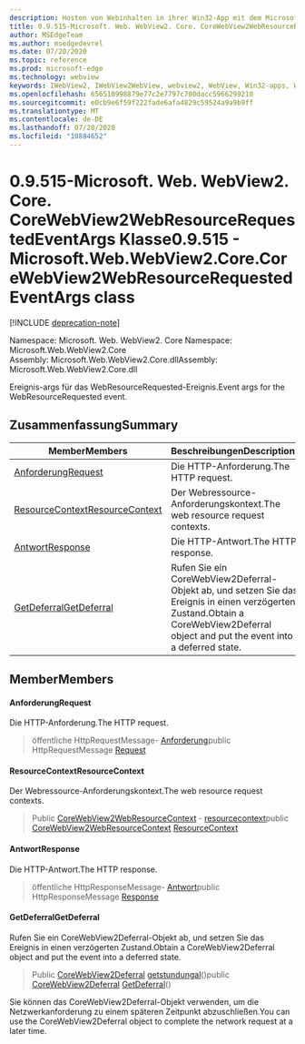 ```yaml
---
description: Hosten von Webinhalten in ihrer Win32-App mit dem Microsoft Edge WebView2-Steuerelement
title: 0.9.515-Microsoft. Web. WebView2. Core. CoreWebView2WebResourceRequestedEventArgs
author: MSEdgeTeam
ms.author: msedgedevrel
ms.date: 07/20/2020
ms.topic: reference
ms.prod: microsoft-edge
ms.technology: webview
keywords: IWebView2, IWebView2WebView, webview2, WebView, Win32-apps, Win32, Edge, ICoreWebView2, ICoreWebView2Controller, Browser-Steuerelement, Edge-HTML
ms.openlocfilehash: 656510998879e77c2e7797c700dacc5966299210
ms.sourcegitcommit: e0cb9e6f59f222fade6afa4829c59524a9a9b9ff
ms.translationtype: MT
ms.contentlocale: de-DE
ms.lasthandoff: 07/20/2020
ms.locfileid: "10884652"
---
```

# <span data-ttu-id="d4682-104">0.9.515-Microsoft. Web. WebView2. Core. CoreWebView2WebResourceRequestedEventArgs Klasse</span><span class="sxs-lookup"><span data-stu-id="d4682-104">0.9.515 - Microsoft.Web.WebView2.Core.CoreWebView2WebResourceRequestedEventArgs class</span></span> 

[!INCLUDE [deprecation-note](../../includes/deprecation-note.md)]

<span data-ttu-id="d4682-105">Namespace: Microsoft. Web. WebView2. Core </span><span class="sxs-lookup"><span data-stu-id="d4682-105">Namespace: Microsoft.Web.WebView2.Core</span></span>\
<span data-ttu-id="d4682-106">Assembly: Microsoft.Web.WebView2.Core.dll</span><span class="sxs-lookup"><span data-stu-id="d4682-106">Assembly: Microsoft.Web.WebView2.Core.dll</span></span>

<span data-ttu-id="d4682-107">Ereignis-args für das WebResourceRequested-Ereignis.</span><span class="sxs-lookup"><span data-stu-id="d4682-107">Event args for the WebResourceRequested event.</span></span>

## <span data-ttu-id="d4682-108">Zusammenfassung</span><span class="sxs-lookup"><span data-stu-id="d4682-108">Summary</span></span>

 <span data-ttu-id="d4682-109">Member</span><span class="sxs-lookup"><span data-stu-id="d4682-109">Members</span></span>                        | <span data-ttu-id="d4682-110">Beschreibungen</span><span class="sxs-lookup"><span data-stu-id="d4682-110">Descriptions</span></span>
--------------------------------|---------------------------------------------
[<span data-ttu-id="d4682-111">Anforderung</span><span class="sxs-lookup"><span data-stu-id="d4682-111">Request</span></span>](#request) | <span data-ttu-id="d4682-112">Die HTTP-Anforderung.</span><span class="sxs-lookup"><span data-stu-id="d4682-112">The HTTP request.</span></span>
[<span data-ttu-id="d4682-113">ResourceContext</span><span class="sxs-lookup"><span data-stu-id="d4682-113">ResourceContext</span></span>](#resourcecontext) | <span data-ttu-id="d4682-114">Der Webressource-Anforderungskontext.</span><span class="sxs-lookup"><span data-stu-id="d4682-114">The web resource request contexts.</span></span>
[<span data-ttu-id="d4682-115">Antwort</span><span class="sxs-lookup"><span data-stu-id="d4682-115">Response</span></span>](#response) | <span data-ttu-id="d4682-116">Die HTTP-Antwort.</span><span class="sxs-lookup"><span data-stu-id="d4682-116">The HTTP response.</span></span>
[<span data-ttu-id="d4682-117">GetDeferral</span><span class="sxs-lookup"><span data-stu-id="d4682-117">GetDeferral</span></span>](#getdeferral) | <span data-ttu-id="d4682-118">Rufen Sie ein CoreWebView2Deferral-Objekt ab, und setzen Sie das Ereignis in einen verzögerten Zustand.</span><span class="sxs-lookup"><span data-stu-id="d4682-118">Obtain a CoreWebView2Deferral object and put the event into a deferred state.</span></span>

## <span data-ttu-id="d4682-119">Member</span><span class="sxs-lookup"><span data-stu-id="d4682-119">Members</span></span>

#### <span data-ttu-id="d4682-120">Anforderung</span><span class="sxs-lookup"><span data-stu-id="d4682-120">Request</span></span> 

<span data-ttu-id="d4682-121">Die HTTP-Anforderung.</span><span class="sxs-lookup"><span data-stu-id="d4682-121">The HTTP request.</span></span>

> <span data-ttu-id="d4682-122">öffentliche HttpRequestMessage- [Anforderung](#request)</span><span class="sxs-lookup"><span data-stu-id="d4682-122">public HttpRequestMessage [Request](#request)</span></span>

#### <span data-ttu-id="d4682-123">ResourceContext</span><span class="sxs-lookup"><span data-stu-id="d4682-123">ResourceContext</span></span> 

<span data-ttu-id="d4682-124">Der Webressource-Anforderungskontext.</span><span class="sxs-lookup"><span data-stu-id="d4682-124">The web resource request contexts.</span></span>

> <span data-ttu-id="d4682-125">Public [CoreWebView2WebResourceContext](./namespace-microsoft-web-webview2-core.md) - [resourcecontext](#resourcecontext)</span><span class="sxs-lookup"><span data-stu-id="d4682-125">public [CoreWebView2WebResourceContext](./namespace-microsoft-web-webview2-core.md) [ResourceContext](#resourcecontext)</span></span>

#### <span data-ttu-id="d4682-126">Antwort</span><span class="sxs-lookup"><span data-stu-id="d4682-126">Response</span></span> 

<span data-ttu-id="d4682-127">Die HTTP-Antwort.</span><span class="sxs-lookup"><span data-stu-id="d4682-127">The HTTP response.</span></span>

> <span data-ttu-id="d4682-128">öffentliche HttpResponseMessage- [Antwort](#response)</span><span class="sxs-lookup"><span data-stu-id="d4682-128">public HttpResponseMessage [Response](#response)</span></span>

#### <span data-ttu-id="d4682-129">GetDeferral</span><span class="sxs-lookup"><span data-stu-id="d4682-129">GetDeferral</span></span> 

<span data-ttu-id="d4682-130">Rufen Sie ein CoreWebView2Deferral-Objekt ab, und setzen Sie das Ereignis in einen verzögerten Zustand.</span><span class="sxs-lookup"><span data-stu-id="d4682-130">Obtain a CoreWebView2Deferral object and put the event into a deferred state.</span></span>

> <span data-ttu-id="d4682-131">Public [CoreWebView2Deferral](microsoft-web-webview2-core-corewebview2deferral.md) [getstundungal](#getdeferral)()</span><span class="sxs-lookup"><span data-stu-id="d4682-131">public [CoreWebView2Deferral](microsoft-web-webview2-core-corewebview2deferral.md) [GetDeferral](#getdeferral)()</span></span>

<span data-ttu-id="d4682-132">Sie können das CoreWebView2Deferral-Objekt verwenden, um die Netzwerkanforderung zu einem späteren Zeitpunkt abzuschließen.</span><span class="sxs-lookup"><span data-stu-id="d4682-132">You can use the CoreWebView2Deferral object to complete the network request at a later time.</span></span>

